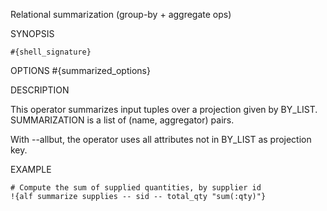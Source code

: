 
Relational summarization (group-by + aggregate ops)

SYNOPSIS

    #{shell_signature}

OPTIONS
#{summarized_options}

DESCRIPTION

This operator summarizes input tuples over a projection given by BY_LIST.
SUMMARIZATION is a list of (name, aggregator) pairs.

With --allbut, the operator uses all attributes not in BY_LIST as 
projection key.

EXAMPLE

    # Compute the sum of supplied quantities, by supplier id
    !{alf summarize supplies -- sid -- total_qty "sum(:qty)"}

